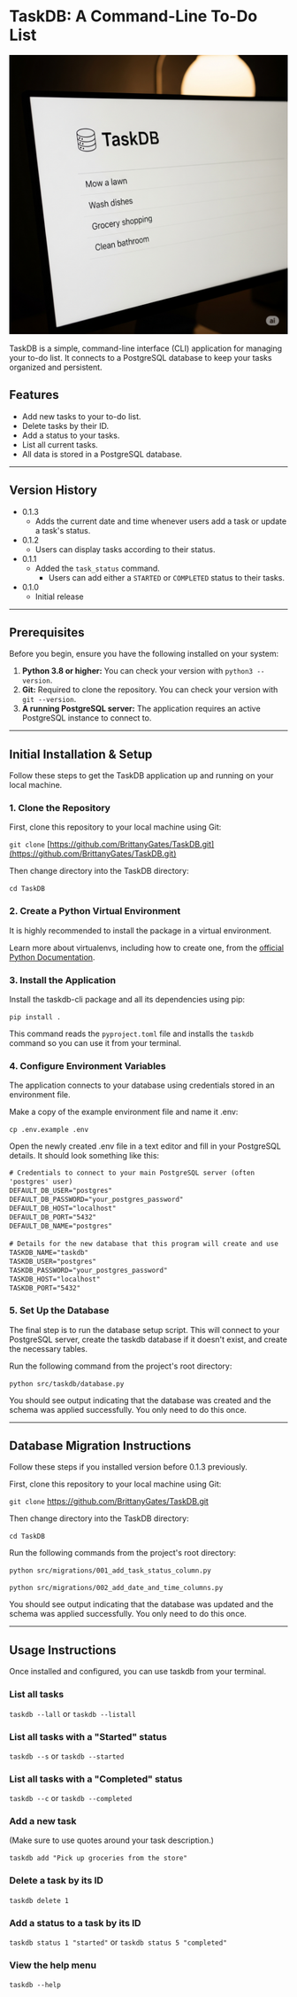 # TaskDB: A Command-Line To-Do List

![TaskDB with the icon for a database to the left of the word. Below the word are random chores on a computer monitor.](taskdb_gemini_generated.png)

TaskDB is a simple, command-line interface (CLI) application for managing your to-do list. It connects to a PostgreSQL
database to keep your tasks organized and persistent.

## Features

* Add new tasks to your to-do list.
* Delete tasks by their ID.
* Add a status to your tasks.
* List all current tasks.
* All data is stored in a PostgreSQL database.

---

## Version History

* 0.1.3
    * Adds the current date and time whenever users add a task or update a task's status.
* 0.1.2
    * Users can display tasks according to their status.
* 0.1.1
    * Added the `task_status` command.
        * Users can add either a `STARTED` or `COMPLETED` status to their tasks.
* 0.1.0
    * Initial release

---

## Prerequisites

Before you begin, ensure you have the following installed on your system:

1. **Python 3.8 or higher:** You can check your version with `python3 --version`.
2. **Git:** Required to clone the repository. You can check your version with `git --version`.
3. **A running PostgreSQL server:** The application requires an active PostgreSQL instance to connect to.

---

## Initial Installation & Setup

Follow these steps to get the TaskDB application up and running on your local machine.

### 1. Clone the Repository

First, clone this repository to your local machine using Git:

`git clone` [https://github.com/BrittanyGates/TaskDB.git](https://github.com/BrittanyGates/TaskDB.git)

Then change directory into the TaskDB directory:

`cd TaskDB`

### 2. Create a Python Virtual Environment

It is highly recommended to install the package in a virtual environment.

Learn more about virtualenvs, including how to create one, from
the [official Python Documentation](https://docs.python.org/3/library/venv.html).

### 3. Install the Application

Install the taskdb-cli package and all its dependencies using pip:

`pip install .`

This command reads the `pyproject.toml` file and installs the `taskdb` command so you can use it from your terminal.

### 4. Configure Environment Variables

The application connects to your database using credentials stored in an environment file.

Make a copy of the example environment file and name it .env:

`cp .env.example .env`

Open the newly created .env file in a text editor and fill in your PostgreSQL details. It should look something like
this:

```
# Credentials to connect to your main PostgreSQL server (often 'postgres' user)
DEFAULT_DB_USER="postgres"
DEFAULT_DB_PASSWORD="your_postgres_password"
DEFAULT_DB_HOST="localhost"
DEFAULT_DB_PORT="5432"
DEFAULT_DB_NAME="postgres"

# Details for the new database that this program will create and use
TASKDB_NAME="taskdb"
TASKDB_USER="postgres"
TASKDB_PASSWORD="your_postgres_password"
TASKDB_HOST="localhost"
TASKDB_PORT="5432"
```

### 5. Set Up the Database

The final step is to run the database setup script. This will connect to your PostgreSQL server, create the taskdb
database if it doesn't exist, and create the necessary tables.

Run the following command from the project's root directory:

`python src/taskdb/database.py`

You should see output indicating that the database was created and the schema was applied successfully. You only need to
do this once.

---

## Database Migration Instructions

Follow these steps if you installed version before 0.1.3 previously.

First, clone this repository to your local machine using Git:

`git clone` https://github.com/BrittanyGates/TaskDB.git

Then change directory into the TaskDB directory:

`cd TaskDB`

Run the following commands from the project's root directory:

`python src/migrations/001_add_task_status_column.py`

`python src/migrations/002_add_date_and_time_columns.py`

You should see output indicating that the database was updated and the schema was applied successfully. You only need to
do this once.

---

## Usage Instructions

Once installed and configured, you can use taskdb from your terminal.

### List all tasks

`taskdb --lall` or `taskdb --listall`

### List all tasks with a "Started" status

`taskdb --s` or `taskdb --started`

### List all tasks with a "Completed" status

`taskdb --c` or `taskdb --completed`

### Add a new task

(Make sure to use quotes around your task description.)

`taskdb add "Pick up groceries from the store"`

### Delete a task by its ID

`taskdb delete 1`

### Add a status to a task by its ID

`taskdb status 1 "started"` or `taskdb status 5 "completed"`

### View the help menu

`taskdb --help`